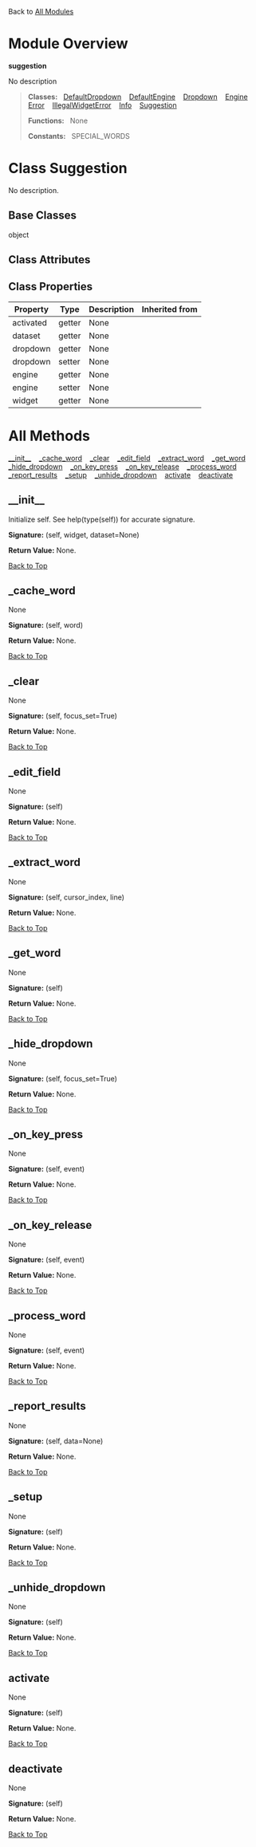 Back to [All Modules](https://github.com/pyrustic/suggestion/blob/master/docs/modules/README.md#readme)

# Module Overview

**suggestion**
 
No description

> **Classes:** &nbsp; [DefaultDropdown](https://github.com/pyrustic/suggestion/blob/master/docs/modules/content/suggestion/content/classes/DefaultDropdown.md#class-defaultdropdown) &nbsp;&nbsp; [DefaultEngine](https://github.com/pyrustic/suggestion/blob/master/docs/modules/content/suggestion/content/classes/DefaultEngine.md#class-defaultengine) &nbsp;&nbsp; [Dropdown](https://github.com/pyrustic/suggestion/blob/master/docs/modules/content/suggestion/content/classes/Dropdown.md#class-dropdown) &nbsp;&nbsp; [Engine](https://github.com/pyrustic/suggestion/blob/master/docs/modules/content/suggestion/content/classes/Engine.md#class-engine) &nbsp;&nbsp; [Error](https://github.com/pyrustic/suggestion/blob/master/docs/modules/content/suggestion/content/classes/Error.md#class-error) &nbsp;&nbsp; [IllegalWidgetError](https://github.com/pyrustic/suggestion/blob/master/docs/modules/content/suggestion/content/classes/IllegalWidgetError.md#class-illegalwidgeterror) &nbsp;&nbsp; [Info](https://github.com/pyrustic/suggestion/blob/master/docs/modules/content/suggestion/content/classes/Info.md#class-info) &nbsp;&nbsp; [Suggestion](https://github.com/pyrustic/suggestion/blob/master/docs/modules/content/suggestion/content/classes/Suggestion.md#class-suggestion)
>
> **Functions:** &nbsp; None
>
> **Constants:** &nbsp; SPECIAL_WORDS

# Class Suggestion
No description.

## Base Classes
object

## Class Attributes


## Class Properties
|Property|Type|Description|Inherited from|
|---|---|---|---|
|activated|getter|None||
|dataset|getter|None||
|dropdown|getter|None||
|dropdown|setter|None||
|engine|getter|None||
|engine|setter|None||
|widget|getter|None||



# All Methods
[\_\_init\_\_](#__init__) &nbsp;&nbsp; [\_cache\_word](#_cache_word) &nbsp;&nbsp; [\_clear](#_clear) &nbsp;&nbsp; [\_edit\_field](#_edit_field) &nbsp;&nbsp; [\_extract\_word](#_extract_word) &nbsp;&nbsp; [\_get\_word](#_get_word) &nbsp;&nbsp; [\_hide\_dropdown](#_hide_dropdown) &nbsp;&nbsp; [\_on\_key\_press](#_on_key_press) &nbsp;&nbsp; [\_on\_key\_release](#_on_key_release) &nbsp;&nbsp; [\_process\_word](#_process_word) &nbsp;&nbsp; [\_report\_results](#_report_results) &nbsp;&nbsp; [\_setup](#_setup) &nbsp;&nbsp; [\_unhide\_dropdown](#_unhide_dropdown) &nbsp;&nbsp; [activate](#activate) &nbsp;&nbsp; [deactivate](#deactivate)

## \_\_init\_\_
Initialize self.  See help(type(self)) for accurate signature.



**Signature:** (self, widget, dataset=None)





**Return Value:** None.

[Back to Top](#module-overview)


## \_cache\_word
None



**Signature:** (self, word)





**Return Value:** None.

[Back to Top](#module-overview)


## \_clear
None



**Signature:** (self, focus\_set=True)





**Return Value:** None.

[Back to Top](#module-overview)


## \_edit\_field
None



**Signature:** (self)





**Return Value:** None.

[Back to Top](#module-overview)


## \_extract\_word
None



**Signature:** (self, cursor\_index, line)





**Return Value:** None.

[Back to Top](#module-overview)


## \_get\_word
None



**Signature:** (self)





**Return Value:** None.

[Back to Top](#module-overview)


## \_hide\_dropdown
None



**Signature:** (self, focus\_set=True)





**Return Value:** None.

[Back to Top](#module-overview)


## \_on\_key\_press
None



**Signature:** (self, event)





**Return Value:** None.

[Back to Top](#module-overview)


## \_on\_key\_release
None



**Signature:** (self, event)





**Return Value:** None.

[Back to Top](#module-overview)


## \_process\_word
None



**Signature:** (self, event)





**Return Value:** None.

[Back to Top](#module-overview)


## \_report\_results
None



**Signature:** (self, data=None)





**Return Value:** None.

[Back to Top](#module-overview)


## \_setup
None



**Signature:** (self)





**Return Value:** None.

[Back to Top](#module-overview)


## \_unhide\_dropdown
None



**Signature:** (self)





**Return Value:** None.

[Back to Top](#module-overview)


## activate
None



**Signature:** (self)





**Return Value:** None.

[Back to Top](#module-overview)


## deactivate
None



**Signature:** (self)





**Return Value:** None.

[Back to Top](#module-overview)



